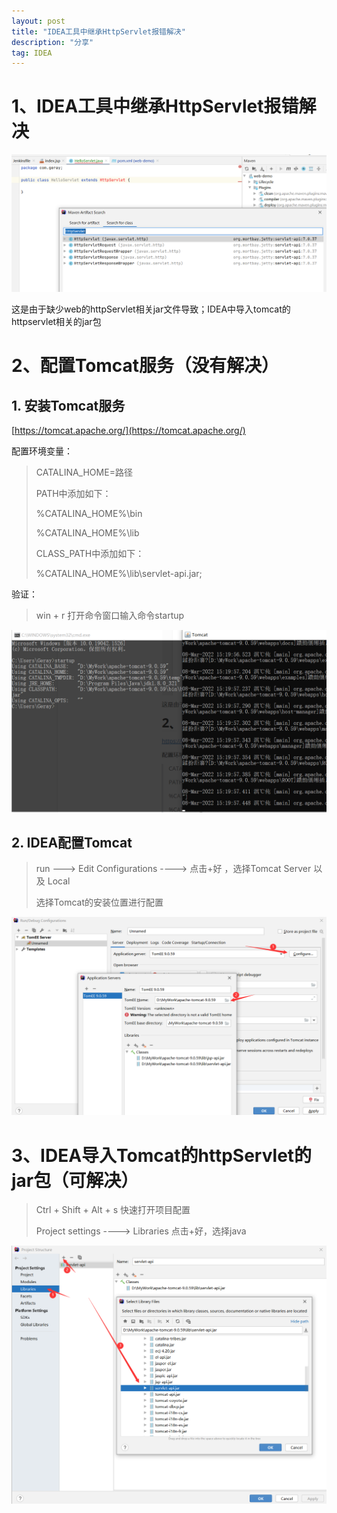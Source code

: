 ```yaml
---
layout: post
title: "IDEA工具中继承HttpServlet报错解决"
description: "分享"
tag: IDEA
---
```


# 1、IDEA工具中继承HttpServlet报错解决

![image-20220308150607450](/images/posts/2022-3-8-IDEA项目导入Tomcat的jar包/image-20220308150607450.png)

这是由于缺少web的httpServlet相关jar文件导致；IDEA中导入tomcat的httpservlet相关的jar包

# 2、配置Tomcat服务（没有解决）

## 1. 安装Tomcat服务

[https://tomcat.apache.org/](https://tomcat.apache.org/)

配置环境变量：

> CATALINA_HOME=路径
>
> PATH中添加如下：
>
> %CATALINA_HOME%\bin
>
> %CATALINA_HOME%\lib
>
> CLASS_PATH中添加如下：
>
> %CATALINA_HOME%\lib\servlet-api.jar;

验证：

> win  + r 打开命令窗口输入命令startup

![image-20220308152009249](/images/posts/2022-3-8-IDEA项目导入Tomcat的jar包/image-20220308152009249.png)

## 2. IDEA配置Tomcat

> run  --->   Edit Configurations   ---->   点击+好  ，选择Tomcat Server 以及 Local  
>
> 选择Tomcat的安装位置进行配置

![image-20220308152301963](/images/posts/2022-3-8-IDEA项目导入Tomcat的jar包/image-20220308152301963.png)

# 3、IDEA导入Tomcat的httpServlet的jar包（可解决）

> Ctrl + Shift + Alt + s 快速打开项目配置
>
> Project settings  ---->   Libraries  点击+好，选择java

![image-20220308152842977](/images/posts/2022-3-8-IDEA项目导入Tomcat的jar包/image-20220308152842977.png)
